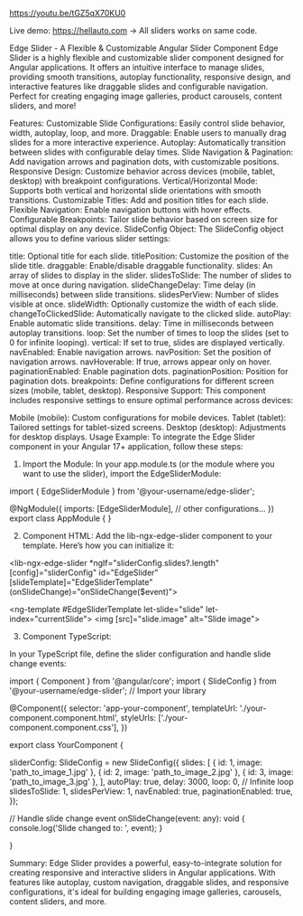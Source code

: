https://youtu.be/tGZ5qX70KU0

Live demo: https://hellauto.com -> All sliders works on same code.


Edge Slider - A Flexible & Customizable Angular Slider Component
Edge Slider is a highly flexible and customizable slider component designed for Angular applications. It offers an intuitive interface to manage slides, providing smooth transitions, autoplay functionality, responsive design, and interactive features like draggable slides and configurable navigation. Perfect for creating engaging image galleries, product carousels, content sliders, and more!


Features:
Customizable Slide Configurations: Easily control slide behavior, width, autoplay, loop, and more.
Draggable: Enable users to manually drag slides for a more interactive experience.
Autoplay: Automatically transition between slides with configurable delay times.
Slide Navigation & Pagination: Add navigation arrows and pagination dots, with customizable positions.
Responsive Design: Customize behavior across devices (mobile, tablet, desktop) with breakpoint configurations.
Vertical/Horizontal Mode: Supports both vertical and horizontal slide orientations with smooth transitions.
Customizable Titles: Add and position titles for each slide.
Flexible Navigation: Enable navigation buttons with hover effects.
Configurable Breakpoints: Tailor slide behavior based on screen size for optimal display on any device.
SlideConfig Object:
The SlideConfig object allows you to define various slider settings:


title: Optional title for each slide.
titlePosition: Customize the position of the slide title.
draggable: Enable/disable draggable functionality.
slides: An array of slides to display in the slider.
slidesToSlide: The number of slides to move at once during navigation.
slideChangeDelay: Time delay (in milliseconds) between slide transitions.
slidesPerView: Number of slides visible at once.
slideWidth: Optionally customize the width of each slide.
changeToClickedSlide: Automatically navigate to the clicked slide.
autoPlay: Enable automatic slide transitions.
delay: Time in milliseconds between autoplay transitions.
loop: Set the number of times to loop the slides (set to 0 for infinite looping).
vertical: If set to true, slides are displayed vertically.
navEnabled: Enable navigation arrows.
navPosition: Set the position of navigation arrows.
navHoverable: If true, arrows appear only on hover.
paginationEnabled: Enable pagination dots.
paginationPosition: Position for pagination dots.
breakpoints: Define configurations for different screen sizes (mobile, tablet, desktop).
Responsive Support:
This component includes responsive settings to ensure optimal performance across devices:


Mobile (mobile): Custom configurations for mobile devices.
Tablet (tablet): Tailored settings for tablet-sized screens.
Desktop (desktop): Adjustments for desktop displays.
Usage Example:
To integrate the Edge Slider component in your Angular 17+ application, follow these steps:

1. Import the Module:
In your app.module.ts (or the module where you want to use the slider), import the EdgeSliderModule:


import { EdgeSliderModule } from '@your-username/edge-slider';


@NgModule({
  imports: [EdgeSliderModule],
  // other configurations...
})
export class AppModule { }


2. Component HTML:
Add the lib-ngx-edge-slider component to your template. Here’s how you can initialize it:


<!-- Initialize EdgeSlider component -->
<lib-ngx-edge-slider *ngIf="sliderConfig.slides?.length"
    [config]="sliderConfig" 
    id="EdgeSlider"
    [slideTemplate]="EdgeSliderTemplate" 
    (onSlideChange)="onSlideChange($event)">
</lib-ngx-edge-slider>


<!-- Define the slide template -->
<ng-template #EdgeSliderTemplate let-slide="slide" let-index="currentSlide">
    <!-- Template rendering logic -->
    <img [src]="slide.image" alt="Slide image">
</ng-template>


3. Component TypeScript:

In your TypeScript file, define the slider configuration and handle slide change events:

import { Component } from '@angular/core';
import { SlideConfig } from '@your-username/edge-slider'; // Import your library


@Component({
  selector: 'app-your-component',
  templateUrl: './your-component.component.html',
  styleUrls: ['./your-component.component.css'],
})


export class YourComponent {


  sliderConfig: SlideConfig = new SlideConfig({
    slides: [
      { id: 1, image: 'path_to_image_1.jpg' },
      { id: 2, image: 'path_to_image_2.jpg' },
      { id: 3, image: 'path_to_image_3.jpg' },
    ],
    autoPlay: true,
    delay: 3000,
    loop: 0, // Infinite loop
    slidesToSlide: 1,
    slidesPerView: 1,
    navEnabled: true,
    paginationEnabled: true,
  });



  // Handle slide change event
  onSlideChange(event: any): void {
    console.log('Slide changed to: ', event);
  }

}


Summary:
Edge Slider provides a powerful, easy-to-integrate solution for creating responsive and interactive sliders in Angular applications. With features like autoplay, custom navigation, draggable slides, and responsive configurations, it's ideal for building engaging image galleries, carousels, content sliders, and more.
